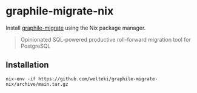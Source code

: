 # graphile-migrate-nix

Install [graphile-migrate](https://github.com/graphile/migrate) using the Nix package manager.

> Opinionated SQL-powered productive roll-forward migration tool for PostgreSQL

## Installation

```
nix-env -if https://github.com/welteki/graphile-migrate-nix/archive/main.tar.gz
```
